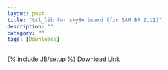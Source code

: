 ```yaml
---
layout: post
title: "tcl_lib for sky9x board (for SAM BA 2.11)"
description: ""
category: ""
tags: [Downloads]
---
```

{% include JB/setup %}
[Download Link](https://companion9x.googlecode.com/files/tcl_lib_for_SAM-BA_2.11.zip)
